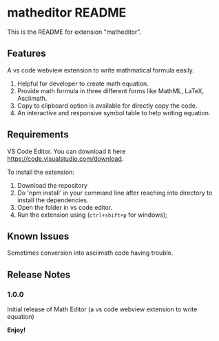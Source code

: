 # matheditor README

This is the README for extension "matheditor".

## Features

A vs code webview extension to write mathmatical formula easily.
1. Helpful for developer to create math equation.
2. Provide math formula in three different forms like MathML, LaTeX, Asciimath.
3. Copy to clipboard option is available for directly copy the code.
4. An interactive and responsive symbol table to help writing equation.

 ## Requirements

VS Code Editor. You can download it here https://code.visualstudio.com/download.

To install the extension:
1. Download the repository
2. Do 'npm install' in your command line after reaching into directory to install the dependencies.
3. Open the folder in vs code editor.
4. Run the extension using (`ctrl+shift+p` for windows);

## Known Issues

Sometimes conversion into asciimath code having trouble.

## Release Notes

### 1.0.0

Initial release of Math Editor (a vs code webview extension to write equation)

**Enjoy!**
